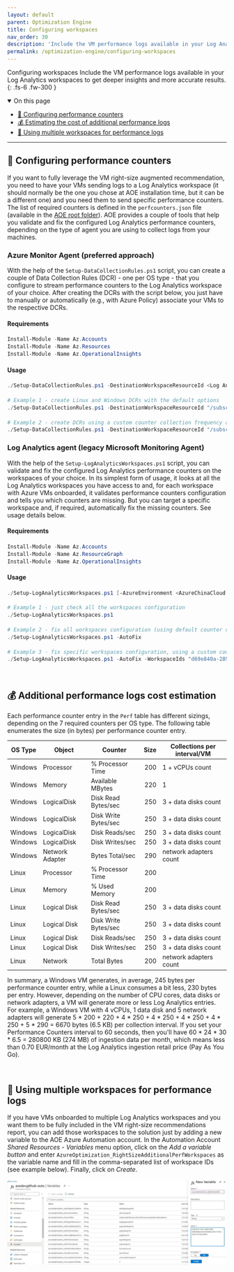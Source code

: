 ```yaml
---
layout: default
parent: Optimization Engine
title: Configuring workspaces
nav_order: 30
description: 'Include the VM performance logs available in your Log Analytics workspaces to get deeper insights and more accurate results.'
permalink: /optimization-engine/configuring-workspaces
---
```


<span class="fs-9 d-block mb-4">Configuring workspaces</span>
Include the VM performance logs available in your Log Analytics workspaces to get deeper insights and more accurate results.
{: .fs-6 .fw-300 }

<details open markdown="1">
   <summary class="fs-2 text-uppercase">On this page</summary>

- [🔢 Configuring performance counters](#-configuring-performance-counters)
- [💰 Estimating the cost of additional performance logs](#-additional-performance-logs-cost-estimation)
- [🎯 Using multiple workspaces for performance logs](#-using-multiple-workspaces-for-performance-logs)

</details>

---

## 🔢 Configuring performance counters

If you want to fully leverage the VM right-size augmented recommendation, you need to have your VMs sending logs to a Log Analytics workspace (it should normally be the one you chose at AOE installation time, but it can be a different one) and you need them to send specific performance counters. The list of required counters is defined in the `perfcounters.json` file (available in the [AOE root folder](https://aka.ms/AzureOptimizationEngine/code)). AOE provides a couple of tools that help you validate and fix the configured Log Analytics performance counters, depending on the type of agent you are using to collect logs from your machines.

### Azure Monitor Agent (preferred approach)

With the help of the `Setup-DataCollectionRules.ps1` script, you can create a couple of Data Collection Rules (DCR) - one per OS type - that you configure to stream performance counters to the Log Analytics workspace of your choice. After creating the DCRs with the script below, you just have to manually or automatically (e.g., with Azure Policy) associate your VMs to the respective DCRs.

#### Requirements

```powershell
Install-Module -Name Az.Accounts
Install-Module -Name Az.Resources
Install-Module -Name Az.OperationalInsights
```

#### Usage

```powershell
./Setup-DataCollectionRules.ps1 -DestinationWorkspaceResourceId <Log Analytics workspace ARM resource ID> [-AzureEnvironment <AzureChinaCloud|AzureUSGovernment|AzureCloud>] [-IntervalSeconds <performance counter collection frequency - default 60>] [-ResourceTags <hashtable with the tag name/value pairs to apply to the DCR>]

# Example 1 - create Linux and Windows DCRs with the default options
./Setup-DataCollectionRules.ps1 -DestinationWorkspaceResourceId "/subscriptions/00000000-0000-0000-0000-000000000000/resourceGroups/myResourceGroup/providers/Microsoft.OperationalInsights/workspaces/myWorkspace"

# Example 2 - create DCRs using a custom counter collection frequency and assigning specific tags
./Setup-DataCollectionRules.ps1 -DestinationWorkspaceResourceId "/subscriptions/00000000-0000-0000-0000-000000000000/resourceGroups/myResourceGroup/providers/Microsoft.OperationalInsights/workspaces/myWorkspace" -IntervalSeconds 30 -ResourceTags @{"tagName"="tagValue";"otherTagName"="otherTagValue"}
```

### Log Analytics agent (legacy Microsoft Monitoring Agent)

With the help of the `Setup-LogAnalyticsWorkspaces.ps1` script, you can validate and fix the configured Log Analytics performance counters on the workspaces of your choice. In its simplest form of usage, it looks at all the Log Analytics workspaces you have access to and, for each workspace with Azure VMs onboarded, it validates performance counters configuration and tells you which counters are missing. But you can target a specific workspace and, if required, automatically fix the missing counters. See usage details below.

#### Requirements

```powershell
Install-Module -Name Az.Accounts
Install-Module -Name Az.ResourceGraph
Install-Module -Name Az.OperationalInsights
```

#### Usage

```powershell
./Setup-LogAnalyticsWorkspaces.ps1 [-AzureEnvironment <AzureChinaCloud|AzureUSGovernment|AzureGermanCloud|AzureCloud>] [-WorkspaceIds <comma-separated list of Log Analytics workspace IDs to validate>] [-IntervalSeconds <performance counter collection frequency - default 60>] [-AutoFix]

# Example 1 - just check all the workspaces configuration
./Setup-LogAnalyticsWorkspaces.ps1

# Example 2 - fix all workspaces configuration (using default counter collection frequency)
./Setup-LogAnalyticsWorkspaces.ps1 -AutoFix

# Example 3 - fix specific workspaces configuration, using a custom counter collection frequency
./Setup-LogAnalyticsWorkspaces.ps1 -AutoFix -WorkspaceIds "d69e840a-2890-4451-b63c-bcfc5580b90f","961550b2-2c4a-481a-9559-ddf53de4b455" -IntervalSeconds 30
```

<br>

## 💰 Additional performance logs cost estimation

Each performance counter entry in the `Perf` table has different sizings, depending on the 7 required counters per OS type. The following table enumerates the size (in bytes) per performance counter entry.

OS Type | Object | Counter | Size | Collections per interval/VM
--- | --- | --- | ---: | --- |
Windows | Processor | % Processor Time | 200 | 1 + vCPUs count
Windows | Memory | Available MBytes | 220 | 1
Windows | LogicalDisk | Disk Read Bytes/sec | 250 | 3 + data disks count
Windows | LogicalDisk | Disk Write Bytes/sec | 250 | 3 + data disks count
Windows | LogicalDisk | Disk Reads/sec | 250 | 3 + data disks count
Windows | LogicalDisk | Disk Writes/sec | 250 | 3 + data disks count
Windows | Network Adapter | Bytes Total/sec | 290 | network adapters count
Linux | Processor | % Processor Time | 200
Linux | Memory | % Used Memory | 200
Linux | Logical Disk | Disk Read Bytes/sec | 250 | 3 + data disks count
Linux | Logical Disk | Disk Write Bytes/sec | 250 | 3 + data disks count
Linux | Logical Disk | Disk Reads/sec | 250 | 3 + data disks count
Linux | Logical Disk | Disk Writes/sec | 250 | 3 + data disks count
Linux | Network | Total Bytes | 200 | network adapters count

In summary, a Windows VM generates, in average, 245 bytes per performance counter entry, while a Linux consumes a bit less, 230 bytes per entry. However, depending on the number of CPU cores, data disks or network adapters, a VM will generate more or less Log Analytics entries. For example, a Windows VM with 4 vCPUs, 1 data disk and 5 network adapters will generate 5 * 200 + 220 + 4 * 250 + 4 * 250 + 4 * 250 + 4 * 250 + 5 * 290 = 6670 bytes (6.5 KB) per collection interval. If you set your Performance Counters interval to 60 seconds, then you'll have 60 * 24 * 30 * 6.5 = 280800 KB (274 MB) of ingestion data per month, which means less than 0.70 EUR/month at the Log Analytics ingestion retail price (Pay As You Go).

<br>

## 🎯 Using multiple workspaces for performance logs

If you have VMs onboarded to multiple Log Analytics workspaces and you want them to be fully included in the VM right-size recommendations report, you can add those workspaces to the solution just by adding a new variable to the AOE Azure Automation account. In the Automation Account _Shared Resources - Variables_ menu option, click on the _Add a variable button_ and enter `AzureOptimization_RightSizeAdditionalPerfWorkspaces` as the variable name and fill in the comma-separated list of workspace IDs (see example below). Finally, click on _Create_.

![Adding an Automation Account variable with a list of additional workspace IDs for the VM right-size recommendations](../assets/images/aoe/loganalytics-additionalperfworkspaces.jpg "Additional workspace IDs variable creation")